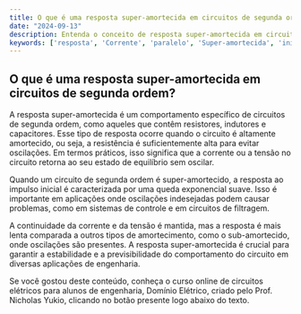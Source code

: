 ```yaml
---
title: O que é uma resposta super-amortecida em circuitos de segunda ordem?
date: "2024-09-13"
description: Entenda o conceito de resposta super-amortecida em circuitos de segunda ordem e sua importância em engenharia elétrica.
keywords: ['resposta', 'Corrente', 'paralelo', 'Super-amortecida', 'inicial', 'Continuidade', 'amortecida']
---
```


## O que é uma resposta super-amortecida em circuitos de segunda ordem?

A resposta super-amortecida é um comportamento específico de circuitos de segunda ordem, como aqueles que contêm resistores, indutores e capacitores. Esse tipo de resposta ocorre quando o circuito é altamente amortecido, ou seja, a resistência é suficientemente alta para evitar oscilações. Em termos práticos, isso significa que a corrente ou a tensão no circuito retorna ao seu estado de equilíbrio sem oscilar.

Quando um circuito de segunda ordem é super-amortecido, a resposta ao impulso inicial é caracterizada por uma queda exponencial suave. Isso é importante em aplicações onde oscilações indesejadas podem causar problemas, como em sistemas de controle e em circuitos de filtragem.

A continuidade da corrente e da tensão é mantida, mas a resposta é mais lenta comparada a outros tipos de amortecimento, como o sub-amortecido, onde oscilações são presentes. A resposta super-amortecida é crucial para garantir a estabilidade e a previsibilidade do comportamento do circuito em diversas aplicações de engenharia.

Se você gostou deste conteúdo, conheça o curso online de circuitos elétricos para alunos de engenharia, Domínio Elétrico, criado pelo Prof. Nicholas Yukio, clicando no botão presente logo abaixo do texto.